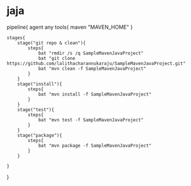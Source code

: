 # jaja

pipeline{
    agent any
    tools{
        maven "MAVEN_HOME"
    }
    
    stages{
        stage("git repo & clean"){
            steps{
                bat "rmdir /s /q SampleMavenJavaProject"
                bat "git clone https://github.com/lalithacharannukaraju/SampleMavenJavaProject.git"
                bat "mvn clean -f SampleMavenJavaProject"
            }
        }
        stage("install"){
            steps{
                bat "mvn install -f SampleMavenJavaProject"
            }
        }
        stage("test"){
            steps{
                bat "mvn test -f SampleMavenJavaProject"
            }
        }
        stage("package"){
            steps{
                bat "mvn package -f SampleMavenJavaProject"
            }
        }
        
    }
}
